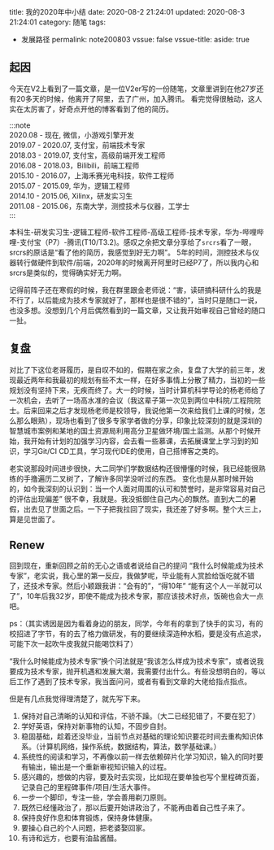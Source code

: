 title: 我的2020年中小结
date: 2020-08-2 21:24:01
updated: 2020-08-3 21:24:01
category: 随笔
tags: 
  - 发展路径
permalink: note200803
vssue: false
vssue-title: 
aside: true

## 起因
今天在V2上看到了一篇文章，是一位V2er写的一份随笔，文章里讲到在他27岁还有20多天的时候，他离开了阿里，去了广州，加入腾讯。 看完觉得很触动，这人实在太厉害了，好奇点开他的博客看到了他的简历。

:::note  
2020.08 - 现在, 微信，小游戏引擎开发  
2019.07 - 2020.07, 支付宝，前端技术专家  
2018.03 - 2019.07, 支付宝，高级前端开发工程师  
2016.08 - 2018.03，Bilibili，前端工程师  
2015.10 - 2016.07，上海禾赛光电科技，软件工程师  
2015.07 - 2015.09, 华为，逻辑工程师  
2014.10 - 2015.06, Xilinx，研发实习生    
2011.08 - 2015.06，东南大学，测控技术与仪器，工学士  
:::

本科生-研发实习生-逻辑工程师-软件工程师-高级工程师-技术专家，华为-哔哩哔哩-支付宝（P7）-腾讯(T10/T3.2)。感叹之余把文章分享给了`srcrs`看了一眼，srcrs的原话是“看了他的简历，我感觉到好无力啊”。 5年的时间，测控技术与仪器转行做硬件到软件/前端，2020年的时候离开阿里时已经P7了，所以我内心和srcrs是类似的，觉得确实好无力啊。

记得前阵子还在寒假的时候，我在群里跟金老师说：“害，读研搞科研什么的我是不行了，以后能成为技术专家就好了，那样也是很不错的”，当时只是随口一说，也没多想。没想到几个月后偶然看到的一篇文章，又让我开始审视自己曾经的随口一扯。

## 复盘
对比了下这位老哥履历，是自叹不如的，假期在家之余，复盘了大学的前三年，发现最近两年和我最初的规划有些不太一样，在好多事情上分散了精力，当初的一些规划没有坚持下来，无疾而终了。大一的时候，当时计算机科学导论的杨老师给了一次机会，去听了一场高水准的会议（我这辈子第一次见到两位中科院/工程院院士。后来回来之后才发现杨老师是校领导，我说他第一次来给我们上课的时候，怎么那么眼熟），现场也看到了很多专家学者做的分享，印象比较深刻的就是深圳的智慧城市案例和某地的国土资源局利用高分卫星做环境/国土监测。从那个时候开始，我开始有计划的加强学习内容，会去看一些慕课，去拓展课堂上学习到的知识，学习Git/CI CD工具，学习现代IDE的使用，自己搭博客之类的。

老实说那段时间进步很快，大二同学们学数据结构还很懵懂的时候，我已经能很熟练的手撸遍历二叉树了，了解许多同学没听过的东西。 变化也是从那时候开始的，如今我深刻的认识到：当一个人面对周围的认可和赞誉时，是非常容易对自己的评估出现偏差” 很不幸，我就是。我没抵御住自己内心的飘然。直到大二的暑假，出去见了世面之后。一下子把我拉回了现实，我还差了好多啊。整个大三上，算是见世面了。

## Renew

回到现在，重新回顾之前的无心之语或者说给自己的提问 “我什么时候能成为技术专家”，老实说，我心里的第一反应，我做梦呢，毕业能有人赏脸给饭吃就不错了，还技术专家。然后小颖跟我讲：“会有的”，“得10年” “能有这个人一半就可以了”，10年后我32岁，即使不能成为技术专家，那应该技术好点，饭碗也会大一点吧。

ps：（其实诱因是因为看着身边的朋友，同学，今年有的拿到了快手的实习，有的校招进了字节，有的去了格力做研发，有的要继续深造种水稻，要是没有点追求，可能下次一起吹牛皮我就只能喝饮料了）

“我什么时候能成为技术专家”换个问法就是“我该怎么样成为技术专家”，或者说我要成为技术专家，抛开机遇和发展大潮，我需要付出什么。有些没想明白的，等以后工作了遇到了技术专家，我当面问问，或者有看到文章的大佬给指点指点。

但是有几点我觉得理清楚了，就先写下来。

1. 保持对自己清晰的认知和评估，不骄不躁。（大二已经犯错了，不要在犯了）
2. 学好英语，保持对新事物的认知，不固步自封。
3. 稳固基础，趁着还没毕业，当前节点对基础的理论知识要花时间去重构知识体系。（计算机网络，操作系统，数据结构，算法，数学基础课。）
4. 系统性的阅读和学习，不再像以前一样去依赖碎片化学习知识，输入的同时要有输出，输出是一个重新审视知识输入的过程。
5. 感兴趣的，想做的内容，要及时去实现，比如现在要单独也写个里程碑页面，记录自己的里程碑事件/项目/生活大事件。
6. 一步一个脚印，专注一些，学会善用剃刀原则。
7. 既然已经懂政治了，那以后要开始讲政治了，不能再由着自己性子来了。
8. 保持良好作息和体育锻炼，保持身体健康。
9. 要操心自己的个人问题，把老婆娶回家。 
10. 有诗和远方，也要有油盐酱醋。
